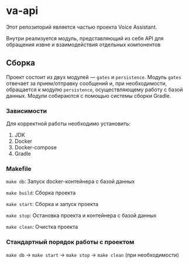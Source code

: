 # va-api

Этот репозиторий является частью проекта Voice Assistant. 

Внутри реализуется модуль, представляющий из себя API для обращения извне и взаимодействия отдельных компонентов

## Сборка

Проект состоит из двух модулей — `gates` и `persistence`. Модуль `gates` отвечает за прием/отправку сообщений и, при необходимости, обращается к модулю `persistence`, осуществляющему работу с базой данных. Модули собираются с помощью системы сборки Gradle.

### Зависимости

Для корректной работы необходимо установить:
1. JDK
2. Docker
3. Docker-compose
4. Gradle

### Makefile

`make db`: Запуск docker-контейнера с базой данных

`make build`: Сборка проекта

`make start`: Сборка и запуск проекта

`make stop`: Остановка проекта и контейнера с базой данных

`make clean`: Очистка проекта

### Стандартный порядок работы с проектом

`make db` -> `make start` -> `make stop` -> `make clean` (при необходимости)
